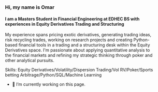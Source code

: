 ### Hi, my name is Omar 
####  I am a Masters Student in Financial Engineering at EDHEC BS with experiences in Equity Derivatives Trading and Structuring 


My experience spans pricing exotic derivatives, generating trading ideas, risk recycling trades, working on research projects 
and creating Python-based financial tools in a trading and a structuring desk within the Equity Derivatives space.
I'm passionate about applying quantitative analysis to the financial markets and refining my strategic thinking through poker and other analytical pursuits.

Skills: Equity Derivatives/Volatility/Dispersion Trading/Vol RV/Poker/Sports betting Arbitrage/Python/SQL/Machine Learning

- 🔭 I’m currently working on this page. 





<!---
omardebbagh/omardebbagh is a ✨ special ✨ repository because its `README.md` (this file) appears on your GitHub profile.
You can click the Preview link to take a look at your changes.
--->
